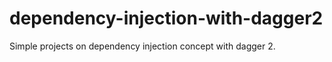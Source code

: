 # dependency-injection-with-dagger2

Simple projects on dependency injection concept with dagger 2.
